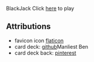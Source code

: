 BlackJack
Click [here](https://andrea-blackjack.netlify.app) to play

## Attributions 
* favicon icon [flaticon](https://www.flaticon.com/free-icons/playing-card)
* card deck: [github](https://github.com/ManliestBen/css-card-template.git)Manliest Ben
* card deck back: [pinterest](https://www.pinterest.com/pin/673217844278686778/)